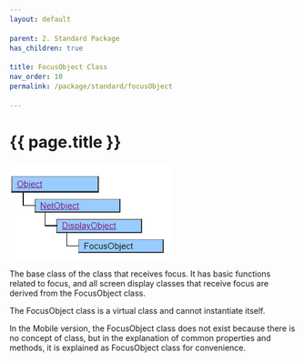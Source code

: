 ```yaml
---
layout: default

parent: 2. Standard Package
has_children: true

title: FocusObject Class
nav_order: 10
permalink: /package/standard/focusObject

---
```


# {{ page.title }}

<a href="/img/Package/Standard-FocusObject.PNG" target="_blank">
<img src="/img/Package/Standard-FocusObject.PNG" alt="login image">
</a>

The base class of the class that receives focus. It has basic functions related to focus, and all screen display classes that receive focus are derived from the FocusObject class.

 

The FocusObject class is a virtual class and cannot instantiate itself.

 

In the Mobile version, the FocusObject class does not exist because there is no concept of class, but in the explanation of common properties and methods, it is explained as FocusObject class for convenience.